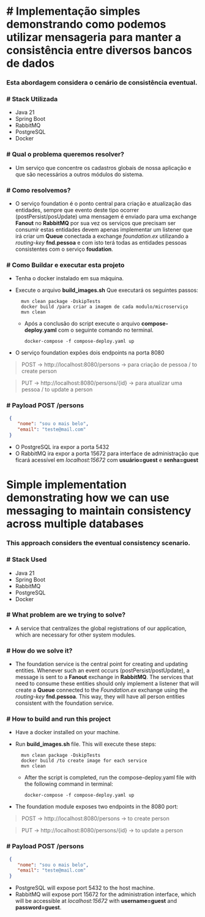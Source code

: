 # # Implementação simples demonstrando como podemos utilizar mensageria para manter a consistência entre diversos bancos de dados
### Esta abordagem considera o cenário de consistência eventual.

### # Stack Utilizada
* Java 21
* Spring Boot
* RabbitMQ
* PostgreSQL
* Docker

### # Qual o problema queremos resolver?
* Um serviço que concentre os cadastros globais de nossa aplicação e que são necessários a outros módulos do sistema.

### # Como resolvemos?
* O serviço foundation é o ponto central para criação e atualização das entidades, sempre que evento deste tipo ocorrer (postPersist/posUpdate) uma mensagem é
enviado para uma exchange **Fanout** no **RabbitMQ** por sua vez os serviços que precisam ser consumir estas entidades devem apenas implementar um listener que
irá criar um **Queue** conectada a exchange *foundation.ex* utilizando a *routing-key* **fnd.pessoa** e com isto terá todas as entidades pessoas consistentes
com o serviço **foudation**.

### # Como Buildar e executar esta projeto

* Tenha o docker instalado em sua máquina.

* Execute o arquivo **build_images.sh** Que executará os seguintes passos:

        mvn clean package -DskipTests
        docker build /para criar a imagem de cada modulo/microserviço 
        mvn clean
        
  * Após a conclusão do script execute o arquivo **compose-deploy.yaml** com o seguinte comando no terminal.

        docker-compose -f compose-deploy.yaml up

* O serviço foundation expões dois endpoints na porta 8080
> POST -> http://localhost:8080/persons  -> para criação de pessoa / to create person

> PUT -> http://localhost:8080/persons/{id} -> para atualizar uma pessoa / to update a person

### # Payload POST /persons
``` json
 {
    "nome": "sou o mais belo",
    "email": "teste@mail.com"
 }
```
* O PostgreSQL ira expor a porta 5432
* O RabbitMQ ira expor a porta 15672 para interface de administração que ficará acessível em *localhost:15672* com **usuário=guest** e **senha=guest**


# Simple implementation demonstrating how we can use messaging to maintain consistency across multiple databases
### This approach considers the eventual consistency scenario.

### # Stack Used
* Java 21
* Spring Boot
* RabbitMQ
* PostgreSQL
* Docker

### # What problem are we trying to solve?
* A service that centralizes the global registrations of our application, which are necessary for other system modules.

### # How do we solve it?
* The foundation service is the central point for creating and updating entities. Whenever such an event occurs (postPersist/postUpdate),
  a message is sent to a **Fanout** exchange in **RabbitMQ**. The services that need to consume these entities should only implement a listener that
  will create a **Queue** connected to the *Foundation.ex* exchange using the *routing-key* **fnd.pessoa**. This way, they will have all person entities
  consistent with the foundation service.

### # How to build and run this project

* Have a docker installed on your machine.

* Run **build_images.sh** file. This will execute these steps:

        mvn clean package -DskipTests
        docker build /to create image for each service 
        mvn clean

  * After the script is completed, run the compose-deploy.yaml file with the following command in terminal:

        docker-compose -f compose-deploy.yaml up

* The foundation module exposes two endpoints in the 8080 port:
> POST -> http://localhost:8080/persons  -> to create person

> PUT -> http://localhost:8080/persons/{id} -> to update a person

### # Payload POST /persons
``` json
 {
    "nome": "sou o mais belo",
    "email": "teste@mail.com"
 }
```

* PostgreSQL will expose port 5432 to the host machine.
* RabbitMQ will expose port 15672 for the administration interface, which will be accessible at *localhost:15672* with **username=guest** and **password=guest**.